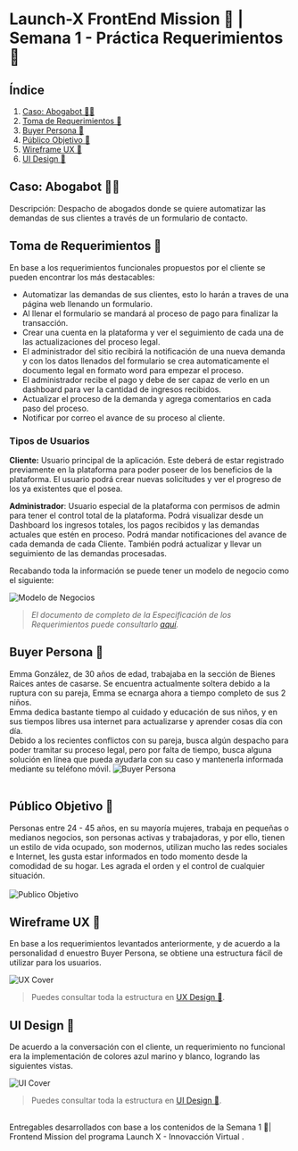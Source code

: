 # Launch-X FrontEnd Mission 🚀 | Semana 1 - Práctica Requerimientos 🧠

## **Índice**

1. [Caso: Abogabot 🧑‍💼](https://github.com/FedericoCadena9/LaunchX-Semana1#caso-abogabot-)
2. [Toma de Requerimientos 🔎](https://github.com/FedericoCadena9/LaunchX-Semana1#toma-de-requerimientos-)
3. [Buyer Persona 🧍](https://github.com/FedericoCadena9/LaunchX-Semana1#toma-de-requerimientos-)
4. [Público Objetivo 🎯](https://github.com/FedericoCadena9/LaunchX-Semana1#p%C3%BAblico-objetivo-)
5. [Wireframe UX 🧩](https://github.com/FedericoCadena9/LaunchX-Semana1#wireframe-ux-)
6. [UI Design 🎨](https://github.com/FedericoCadena9/LaunchX-Semana1#ui-design-)

## **Caso: Abogabot 🧑‍💼**

Descripción: Despacho de abogados donde se quiere automatizar las demandas de sus clientes a través de un formulario de contacto.

## **Toma de Requerimientos 🔎**

En base a los requerimientos funcionales propuestos por el cliente se pueden encontrar los más destacables:


- Automatizar las demandas de sus clientes, esto lo harán a traves de una página web llenando un formulario.
-  Al llenar el formulario se mandará al proceso de pago para finalizar la transacción.
- Crear una cuenta en la plataforma y ver el seguimiento de cada una de las actualizaciones del proceso legal.
- El administrador del sitio recibirá la notificación de una nueva demanda y con los datos llenados del formulario se crea automaticamente el documento legal en formato word para empezar el proceso.
- El administrador recibe el pago y debe de ser capaz de verlo en un dashboard para ver la cantidad de ingresos recibidos.
-  Actualizar el proceso de la demanda y agrega comentarios en cada paso del proceso.
- Notificar por correo el avance de su proceso al cliente.

### Tipos de Usuarios

**Cliente:** Usuario principal de la aplicación. Este deberá de estar registrado previamente en la plataforma para poder poseer de los beneficios de la plataforma. El usuario podrá crear nuevas solicitudes y ver el progreso de los ya existentes que el posea.

**Administrador**: Usuario especial de la plataforma con permisos de admin para tener el control total de la plataforma. Podrá visualizar desde un Dashboard los ingresos totales, los pagos recibidos y las demandas actuales que estén en proceso. Podrá mandar notificaciones del avance de cada demanda de cada Cliente. También podrá actualizar y llevar un seguimiento de las demandas procesadas.


Recabando toda la información se puede tener un modelo de negocio como el siguiente:

![Modelo de Negocios](./images/ModelamientoDeNegocio.png)

>*El documento de completo de la Especificación de los Requerimientos puede consultarlo [aquí](./~$-Reqierimientos.doc).*

## **Buyer Persona 🧍**

Emma González, de 30 años de edad, trabajaba en la sección de Bienes Raices antes de casarse. Se encuentra actualmente soltera debido a la ruptura con su pareja, Emma se ecnarga ahora a tiempo completo de sus 2 niños.<br/>
Emma dedica bastante tiempo al cuidado y educación de sus niños, y en sus tiempos libres usa internet para actualizarse y aprender cosas día con día. <br/>
Debido a los recientes conflictos con su pareja, busca algún despacho para poder tramitar su proceso legal, pero por falta de tiempo, busca alguna solución en línea que pueda ayudarla con su caso y mantenerla informada mediante su teléfono móvil. 
![Buyer Persona](./2.-BuyerPersona.png) <br/><br/>

## **Público Objetivo 🎯**

Personas entre 24 - 45 años, en su mayoría mujeres, trabaja en pequeñas o medianos negocios, son personas activas y trabajadoras, y por ello, tienen un estilo de vida ocupado, son modernos, utilizan mucho las redes sociales e Internet, les gusta estar informados en todo momento desde la comodidad de su hogar. Les agrada el orden y el control de cualquier situación. <br/><br/>
![Publico Objetivo](3.-PublicoObjetivo.png)

## **Wireframe UX 🧩**

En base a los requerimientos levantados anteriormente, y de acuerdo a la personalidad d enuestro Buyer Persona, se obtiene una estructura fácil de utilizar para los usuarios.

![UX Cover](./UX/Cover.png)

> Puedes consultar toda la estructura en [UX Design 🧩](https://www.figma.com/file/rO1X9AhdgtQsavmTSLwFwD/%F0%9F%9A%80-Launch-X-%7C-Abogabot?node-id=11%3A3).

## **UI Design 🎨**

De acuerdo a la conversación con el cliente, un requerimiento no funcional era la implementación de colores azul marino y blanco, logrando las siguientes vistas.

![UI Cover](./UI/Cover.png)

> Puedes consultar toda la estructura en [UI Design 🎨](https://www.figma.com/file/rO1X9AhdgtQsavmTSLwFwD/%F0%9F%9A%80-Launch-X-%7C-Abogabot?node-id=11%3A3).

<br/>
Entregables desarrollados con base a los contenidos de la Semana 1 🚀| Frontend Mission del programa Launch X - Innovacción Virtual .
